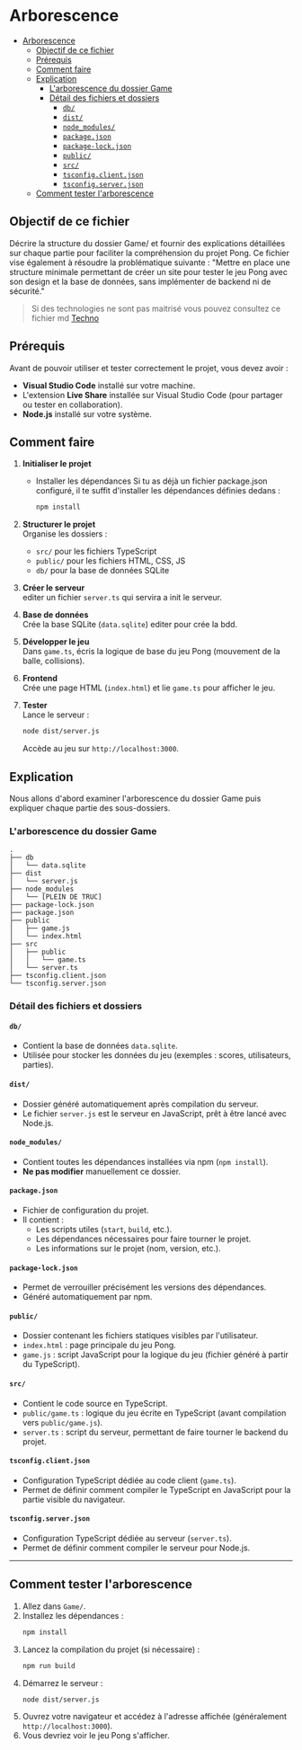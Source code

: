# Arborescence

- [Arborescence](#arborescence)
	- [Objectif de ce fichier](#objectif-de-ce-fichier)
	- [Prérequis](#prérequis)
	- [Comment faire](#comment-faire)
	- [Explication](#explication)
		- [L'arborescence du dossier Game](#larborescence-du-dossier-game)
		- [Détail des fichiers et dossiers](#détail-des-fichiers-et-dossiers)
			- [`db/`](#db)
			- [`dist/`](#dist)
			- [`node_modules/`](#node_modules)
			- [`package.json`](#packagejson)
			- [`package-lock.json`](#package-lockjson)
			- [`public/`](#public)
			- [`src/`](#src)
			- [`tsconfig.client.json`](#tsconfigclientjson)
			- [`tsconfig.server.json`](#tsconfigserverjson)
	- [Comment tester l'arborescence](#comment-tester-larborescence)


## Objectif de ce fichier

Décrire la structure du dossier Game/ et fournir des explications détaillées sur chaque partie pour faciliter la compréhension du projet Pong. Ce fichier vise également à résoudre la problématique suivante :
"Mettre en place une structure minimale permettant de créer un site pour tester le jeu Pong avec son design et la base de données, sans implémenter de backend ni de sécurité."

> Si des technologies ne sont pas maitrisé vous pouvez consultez ce fichier md [Techno](./../techno.md)

## Prérequis

Avant de pouvoir utiliser et tester correctement le projet, vous devez avoir :

- **Visual Studio Code** installé sur votre machine.
- L'extension **Live Share** installée sur Visual Studio Code (pour partager ou tester en collaboration).
- **Node.js** installé sur votre système.

## Comment faire

1. **Initialiser le projet**  
   - Installer les dépendances 
   Si tu as déjà un fichier package.json configuré, il te suffit d'installer les dépendances définies dedans :
     ```bash
     npm install
     ```

1. **Structurer le projet**  
   Organise les dossiers :  
   - `src/` pour les fichiers TypeScript  
   - `public/` pour les fichiers HTML, CSS, JS  
   - `db/` pour la base de données SQLite

2. **Créer le serveur**  
   editer un fichier `server.ts` qui servira a init le serveur.

3. **Base de données**  
   Crée la base SQLite (`data.sqlite`) editer pour crée la bdd.

4. **Développer le jeu**  
   Dans `game.ts`, écris la logique de base du jeu Pong (mouvement de la balle, collisions).

5. **Frontend**  
   Crée une page HTML (`index.html`) et lie `game.ts` pour afficher le jeu.

6. **Tester**  
   Lance le serveur :  
   ```bash
   node dist/server.js
   ```
   Accède au jeu sur `http://localhost:3000`.

## Explication

Nous allons d'abord examiner l'arborescence du dossier Game puis expliquer chaque partie des sous-dossiers.

### L'arborescence du dossier Game

```
.
├── db
│   └── data.sqlite
├── dist
│   └── server.js
├── node_modules
│   └── [PLEIN DE TRUC]
├── package-lock.json
├── package.json
├── public
│   ├── game.js
│   └── index.html
├── src
│   ├── public
│   │   └── game.ts
│   └── server.ts
├── tsconfig.client.json
└── tsconfig.server.json
```

### Détail des fichiers et dossiers

#### `db/`
- Contient la base de données `data.sqlite`.
- Utilisée pour stocker les données du jeu (exemples : scores, utilisateurs, parties).

#### `dist/`
- Dossier généré automatiquement après compilation du serveur.
- Le fichier `server.js` est le serveur en JavaScript, prêt à être lancé avec Node.js.

#### `node_modules/`
- Contient toutes les dépendances installées via npm (`npm install`).
- **Ne pas modifier** manuellement ce dossier.

#### `package.json`
- Fichier de configuration du projet.
- Il contient :
  - Les scripts utiles (`start`, `build`, etc.).
  - Les dépendances nécessaires pour faire tourner le projet.
  - Les informations sur le projet (nom, version, etc.).

#### `package-lock.json`
- Permet de verrouiller précisément les versions des dépendances.
- Généré automatiquement par npm.

#### `public/`
- Dossier contenant les fichiers statiques visibles par l'utilisateur.
- `index.html` : page principale du jeu Pong.
- `game.js` : script JavaScript pour la logique du jeu (fichier généré à partir du TypeScript).

#### `src/`
- Contient le code source en TypeScript.
- `public/game.ts` : logique du jeu écrite en TypeScript (avant compilation vers `public/game.js`).
- `server.ts` : script du serveur, permettant de faire tourner le backend du projet.

#### `tsconfig.client.json`
- Configuration TypeScript dédiée au code client (`game.ts`).
- Permet de définir comment compiler le TypeScript en JavaScript pour la partie visible du navigateur.

#### `tsconfig.server.json`
- Configuration TypeScript dédiée au serveur (`server.ts`).
- Permet de définir comment compiler le serveur pour Node.js.

---

## Comment tester l'arborescence

1. Allez dans  `Game/`.
2. Installez les dépendances :
   ```bash
   npm install
   ```
3. Lancez la compilation du projet (si nécessaire) :
   ```bash
   npm run build
   ```
4. Démarrez le serveur :
   ```bash
   node dist/server.js
   ```
5. Ouvrez votre navigateur et accédez à l'adresse affichée (généralement `http://localhost:3000`).
6. Vous devriez voir le jeu Pong s'afficher.


